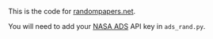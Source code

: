 This is the code for [randompapers.net](http://randompapers.net).

You will need to add your [NASA ADS](https://ui.adsabs.harvard.edu/help/api/) API key in `ads_rand.py`.
